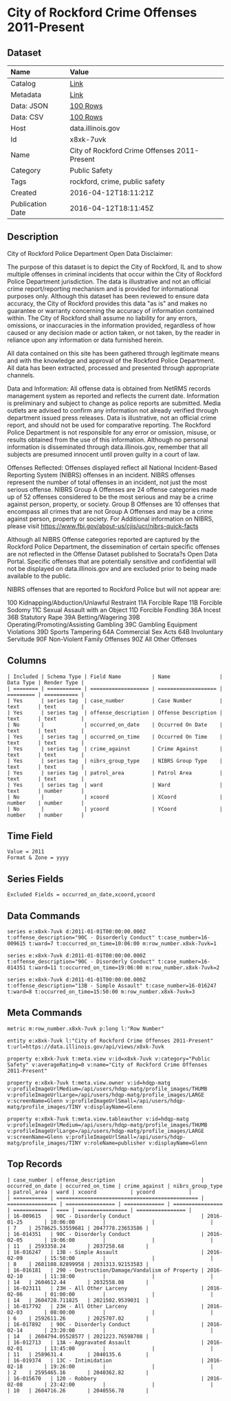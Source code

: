 # City of Rockford Crime Offenses 2011-Present

## Dataset

| Name | Value |
| :--- | :---- |
| Catalog | [Link](https://catalog.data.gov/dataset/city-of-rockford-crime-offenses-2016-ytd) |
| Metadata | [Link](https://data.illinois.gov/api/views/x8xk-7uvk) |
| Data: JSON | [100 Rows](https://data.illinois.gov/api/views/x8xk-7uvk/rows.json?max_rows=100) |
| Data: CSV | [100 Rows](https://data.illinois.gov/api/views/x8xk-7uvk/rows.csv?max_rows=100) |
| Host | data.illinois.gov |
| Id | x8xk-7uvk |
| Name | City of Rockford Crime Offenses 2011-Present |
| Category | Public Safety |
| Tags | rockford, crime, public safety |
| Created | 2016-04-12T18:11:21Z |
| Publication Date | 2016-04-12T18:11:45Z |

## Description

City of Rockford Police Department Open Data Disclaimer:

The purpose of this dataset is to depict the City of Rockford, IL and to show multiple offenses in criminal incidents that occur within the City of Rockford Police Department jurisdiction. The data is illustrative and not an official crime report/reporting mechanism and is provided for informational purposes only. Although this dataset has been reviewed to ensure data accuracy, the City of Rockford provides this data "as is" and makes no guarantee or warranty concerning the accuracy of information contained within. The City of Rockford shall assume no liability for any errors, omissions, or inaccuracies in the information provided, regardless of how caused or any decision made or action taken, or not taken, by the reader in reliance upon any information or data furnished herein.

All data contained on this site has been gathered through legitimate means and with the knowledge and approval of the Rockford Police Department. All data has been extracted, processed and presented through appropriate channels. 

Data and Information: 
All offense data is obtained from NetRMS records management system as reported and reflects the current date. Information is preliminary and subject to change as police reports are submitted. Media outlets are advised to confirm any information not already verified through department issued press releases. Data is illustrative, not an official crime report, and should not be used for comparative reporting. The Rockford Police Department is not responsible for any error or omission, misuse, or results obtained from the use of this information. Although no personal information is disseminated through data.illinois.gov, remember that all subjects are presumed innocent until proven guilty in a court of law.

Offenses Reflected: 
Offenses displayed reflect all National Incident-Based Reporting System (NIBRS) offenses in an incident. NIBRS offenses represent the number of total offenses in an incident, not just the most serious offense. NIBRS Group A Offenses are 24 offense categories made up of 52 offenses considered to be the most serious and may be a crime against person, property, or society. Group B Offenses are 10 offenses that encompass all crimes that are not Group A Offenses and may be a crime against person, property or society. For Additional information on NIBRS, please visit https://www.fbi.gov/about-us/cjis/ucr/nibrs-quick-facts

Although all NIBRS Offense categories reported are captured by the Rockford Police Department, the dissemination of certain specific offenses are not reflected in the Offense Dataset published to Socrata?s Open Data Portal. Specific offenses that are potentially sensitive and confidential will not be displayed on data.illinois.gov and are excluded prior to being made available to the public. 

NIBRS offenses that are reported to Rockford Police but will not appear are: 

100 Kidnapping/Abduction/Unlawful Restraint 
11A Forcible Rape
11B Forcible Sodomy
11C Sexual Assault with an Object
11D Forcible Fondling
36A Incest
36B Statutory Rape
39A Betting/Wagering
39B Operating/Promoting/Assisting Gambling
39C Gambling Equipment Violations
39D Sports Tampering
64A Commercial Sex Acts
64B Involuntary Servitude
90F Non-Violent Family Offenses 
90Z All Other Offenses

## Columns

```ls
| Included | Schema Type | Field Name          | Name                | Data Type | Render Type |
| ======== | =========== | =================== | =================== | ========= | =========== |
| Yes      | series tag  | case_number         | Case Number         | text      | text        |
| Yes      | series tag  | offense_description | Offense Description | text      | text        |
| No       |             | occurred_on_date    | Occurred On Date    | text      | text        |
| Yes      | series tag  | occurred_on_time    | Occurred On Time    | text      | text        |
| Yes      | series tag  | crime_against       | Crime Against       | text      | text        |
| Yes      | series tag  | nibrs_group_type    | NIBRS Group Type    | text      | text        |
| Yes      | series tag  | patrol_area         | Patrol Area         | text      | text        |
| Yes      | series tag  | ward                | Ward                | text      | number      |
| No       |             | xcoord              | XCoord              | number    | number      |
| No       |             | ycoord              | YCoord              | number    | number      |
```

## Time Field

```ls
Value = 2011
Format & Zone = yyyy
```

## Series Fields

```ls
Excluded Fields = occurred_on_date,xcoord,ycoord
```

## Data Commands

```ls
series e:x8xk-7uvk d:2011-01-01T00:00:00.000Z t:offense_description="90C - Disorderly Conduct" t:case_number=16-009615 t:ward=7 t:occurred_on_time=10:06:00 m:row_number.x8xk-7uvk=1

series e:x8xk-7uvk d:2011-01-01T00:00:00.000Z t:offense_description="90C - Disorderly Conduct" t:case_number=16-014351 t:ward=11 t:occurred_on_time=19:06:00 m:row_number.x8xk-7uvk=2

series e:x8xk-7uvk d:2011-01-01T00:00:00.000Z t:offense_description="13B - Simple Assault" t:case_number=16-016247 t:ward=8 t:occurred_on_time=15:50:00 m:row_number.x8xk-7uvk=3
```

## Meta Commands

```ls
metric m:row_number.x8xk-7uvk p:long l:"Row Number"

entity e:x8xk-7uvk l:"City of Rockford Crime Offenses 2011-Present" t:url=https://data.illinois.gov/api/views/x8xk-7uvk

property e:x8xk-7uvk t:meta.view v:id=x8xk-7uvk v:category="Public Safety" v:averageRating=0 v:name="City of Rockford Crime Offenses 2011-Present"

property e:x8xk-7uvk t:meta.view.owner v:id=hdqp-matg v:profileImageUrlMedium=/api/users/hdqp-matg/profile_images/THUMB v:profileImageUrlLarge=/api/users/hdqp-matg/profile_images/LARGE v:screenName=Glenn v:profileImageUrlSmall=/api/users/hdqp-matg/profile_images/TINY v:displayName=Glenn

property e:x8xk-7uvk t:meta.view.tableauthor v:id=hdqp-matg v:profileImageUrlMedium=/api/users/hdqp-matg/profile_images/THUMB v:profileImageUrlLarge=/api/users/hdqp-matg/profile_images/LARGE v:screenName=Glenn v:profileImageUrlSmall=/api/users/hdqp-matg/profile_images/TINY v:roleName=publisher v:displayName=Glenn
```

## Top Records

```ls
| case_number | offense_description                            | occurred_on_date | occurred_on_time | crime_against | nibrs_group_type | patrol_area | ward | xcoord           | ycoord           | 
| =========== | ============================================== | ================ | ================ | ============= | ================ | =========== | ==== | ================ | ================ | 
| 16-009615   | 90C - Disorderly Conduct                       | 2016-01-25       | 10:06:00         |               |                  |             | 7    | 2578625.53559681 | 2047778.23653586 | 
| 16-014351   | 90C - Disorderly Conduct                       | 2016-02-05       | 19:06:00         |               |                  |             | 11   | 2593358.24       | 2037258.68       | 
| 16-016247   | 13B - Simple Assault                           | 2016-02-09       | 15:50:00         |               |                  |             | 8    | 2601108.82899958 | 2031313.92153583 | 
| 16-016181   | 290 - Destruction/Damage/Vandalism of Property | 2016-02-10       | 11:38:00         |               |                  |             | 14   | 2604612.44       | 2032558.08       | 
| 16-023111   | 23H - All Other Larceny                        | 2016-02-06       | 01:00:00         |               |                  |             | 14   | 2604728.711825   | 2021502.9539031  | 
| 16-017792   | 23H - All Other Larceny                        | 2016-02-03       | 08:00:00         |               |                  |             | 6    | 2592611.26       | 2025707.02       | 
| 16-017892   | 90C - Disorderly Conduct                       | 2016-02-14       | 23:20:00         |               |                  |             | 14   | 2604794.05528577 | 2021223.76598708 | 
| 16-012713   | 13A - Aggravated Assault                       | 2016-02-01       | 13:45:00         |               |                  |             | 11   | 2589631.4        | 2040135.6        | 
| 16-019374   | 13C - Intimidation                             | 2016-02-18       | 19:26:00         |               |                  |             | 2    | 2595465.16       | 2040362.82       | 
| 16-015670   | 120 - Robbery                                  | 2016-02-08       | 23:42:00         |               |                  |             | 10   | 2604716.26       | 2040556.78       | 
```